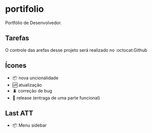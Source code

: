 # portifolio

Portfólio de Desenvolvedor.

## Tarefas

O controle das arefas desse projeto será realizado no :octocat:Github

## Ícones

- :package: nova uncionalidade
- :up: atualização
- :beetle: correção de bug
- :checkered_flag: release (entraga de uma parte funcional)

## Last ATT

- :package: Menu sidebar
